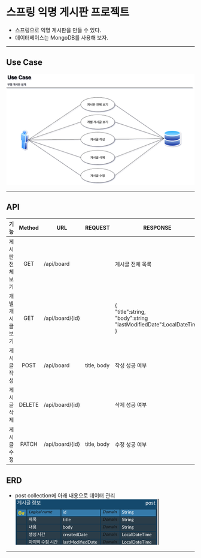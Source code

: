 # 스프링 익명 게시판 프로젝트
* 스프링으로 익명 게시판을 만들 수 있다.
* 데이터베이스는 MongoDB를 사용해 보자.
***


## Use Case
![img](https://github.com/japgo/spring_study/blob/master/AnonymousBoard2/img/%EA%B2%8C%EC%8B%9C%ED%8C%90%20use%20case.drawio.png)
***


## API
|기능|Method|URL|REQUEST|RESPONSE|
|:-:|:----:|---|-------|--------|
|게시판 전체 보기|GET|/api/board| |게시글 전체 목록|
|개별 개시글 보기|GET|/api/board/{id}| |{ <br> "title":string, <br> "body":string <br> "lastModifiedDate":LocalDateTime <br> }|
|게시글 작성|POST|/api/board|title, body|작성 성공 여부|
|게시글 삭제|DELETE|/api/board/{id}| |삭제 성공 여부|
|게시글 수정|PATCH|/api/board/{id}|title, body|수정 성공 여부|


## ERD
* post collection에 아래 내용으로 데이터 관리
![img](https://github.com/japgo/spring_study/blob/master/AnonymousBoard2/img/%E1%84%8B%E1%85%B5%E1%86%A8%E1%84%86%E1%85%A7%E1%86%BC%20%E1%84%80%E1%85%A6%E1%84%89%E1%85%B5%E1%84%91%E1%85%A1%E1%86%AB.png)
***
